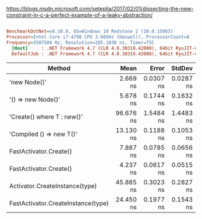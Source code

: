 https://blogs.msdn.microsoft.com/seteplia/2017/02/01/dissecting-the-new-constraint-in-c-a-perfect-example-of-a-leaky-abstraction/
``` ini

BenchmarkDotNet=v0.10.9, OS=Windows 10 Redstone 2 (10.0.15063)
Processor=Intel Core i7-4790 CPU 3.60GHz (Haswell), ProcessorCount=8
Frequency=3507504 Hz, Resolution=285.1030 ns, Timer=TSC
  [Host]     : .NET Framework 4.7 (CLR 4.0.30319.42000), 64bit RyuJIT-v4.7.2102.0
  DefaultJob : .NET Framework 4.7 (CLR 4.0.30319.42000), 64bit RyuJIT-v4.7.2102.0


```
 |                             Method |      Mean |     Error |    StdDev |
 |----------------------------------- |----------:|----------:|----------:|
 |                       'new Node()' |  2.669 ns | 0.0307 ns | 0.0287 ns |
 |                 '() => new Node()' |  5.678 ns | 0.1744 ns | 0.1632 ns |
 |      'Create<T>() where T : new()' | 96.676 ns | 1.5484 ns | 1.4483 ns |
 |           'Compiled () => new T()' | 13.130 ns | 0.1188 ns | 0.1053 ns |
 |       FastActivator.Create<Node>() |  7.887 ns | 0.0785 ns | 0.0656 ns |
 |          FastActivator<T>.Create() |  4.237 ns | 0.0617 ns | 0.0515 ns |
 |     Activator.CreateInstance(type) | 45.885 ns | 0.3023 ns | 0.2827 ns |
 | FastActivator.CreateInstance(type) | 24.450 ns | 0.1977 ns | 0.1543 ns |


